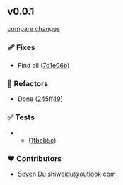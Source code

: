 
## v0.0.1

[compare changes](https://github.com/medz/routingkit/compare/v3.0.3...v0.0.1)

### 🩹 Fixes

- Find all ([7d1e06b](https://github.com/medz/routingkit/commit/7d1e06b))

### 💅 Refactors

- Done ([245ff49](https://github.com/medz/routingkit/commit/245ff49))

### ✅ Tests

- * ([1fbcb5c](https://github.com/medz/routingkit/commit/1fbcb5c))

### ❤️ Contributors

- Seven Du <shiweidu@outlook.com>


